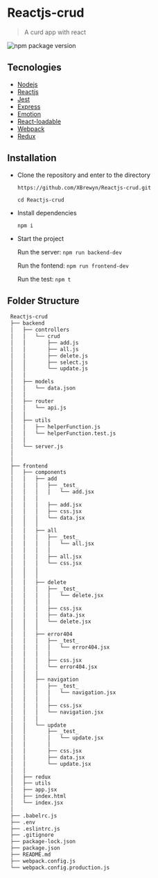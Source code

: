 # Reactjs-crud

> A curd app with react

 ![npm package version](https://img.shields.io/badge/npm%20package->=10.16.3-green)
## Tecnologies

- [Nodejs](https://github.com/nvm-sh/nvm)
- [Reactjs](https://reactjs.org/) 
- [Jest](https://jestjs.io/docs/en/using-matchers)
- [Express](https://expressjs.com/en/guide/routing.html)
- [Emotion](https://emotion.sh/docs/introduction)
- [React-loadable](https://github.com/jamiebuilds/react-loadable)
- [Webpack](https://webpack.js.org/)
- [Redux](https://redux.js.org/)

## Installation

- Clone the repository and enter to the directory

   `https://github.com/XBrewyn/Reactjs-crud.git`
   
   `cd Reactjs-crud` 
   
- Install dependencies

   `npm i`
   
 - Start the project

   Run the server: `npm run backend-dev`
 
   Run the fontend: `npm run frontend-dev`

   Run the test: `npm t`
     
## Folder Structure

  ```bash
   Reactjs-crud
   ├── backend
   │   ├── controllers
   │   │   └── crud
   │   │       ├── add.js
   │   │       ├── all.js
   │   │       ├── delete.js
   │   │       ├── select.js
   │   │       └── update.js
   │   │
   │   ├── models
   │   │   └── data.json
   │   │
   │   ├── router
   │   │   └── api.js
   │   │
   │   ├── utils
   │   │   ├── helperFunction.js
   │   │   └── helperFunction.test.js
   │   │
   │   └── server.js
   │
   │
   ├── frontend    
   │   ├── components
   │   │   ├── add
   │   │   │   ├── _test_
   │   │   │   │   └── add.jsx
   │   │   │   
   │   │   │   ├── add.jsx
   │   │   │   ├── css.jsx
   │   │   │   └── data.jsx
   │   │   │
   │   │   ├── all
   │   │   │   ├── _test_
   │   │   │   │   └── all.jsx
   │   │   │   │
   │   │   │   ├── all.jsx
   │   │   │   └── css.jsx
   │   │   │ 
   │   │   │   
   │   │   ├── delete
   │   │   │   ├── _test_
   │   │   │   │   └── delete.jsx
   │   │   │   │   
   │   │   │   ├── css.jsx
   │   │   │   ├── data.jsx
   │   │   │   └── delete.jsx
   │   │   │  
   │   │   ├── error404
   │   │   │   ├── _test_
   │   │   │   │   └── error404.jsx
   │   │   │   │  
   │   │   │   ├── css.jsx
   │   │   │   └── error404.jsx
   │   │   │   
   │   │   ├── navigation
   │   │   │   ├── _test_
   │   │   │   │   └── navigation.jsx
   │   │   │   │  
   │   │   │   ├── css.jsx
   │   │   │   └── navigation.jsx
   │   │   │   
   │   │   └── update
   │   │       ├── _test_
   │   │       │   └── update.jsx
   │   │       │  
   │   │       ├── css.jsx
   │   │       ├── data.jsx
   │   │       └── update.jsx
   │   │
   │   ├── redux
   │   ├── utils
   │   ├── app.jsx
   │   ├── index.html
   │   └── index.jsx
   │
   ├── .babelrc.js
   ├── .env
   ├── .eslintrc.js
   ├── .gitignore 
   ├── package-lock.json    
   ├── package.json
   ├── README.md
   ├── webpack.config.js
   └── webpack.config.production.js
   ```
